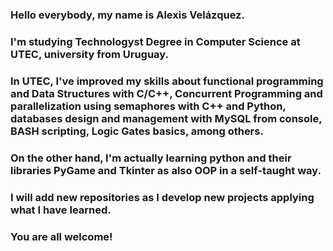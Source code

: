 ### Hello everybody, my name is Alexis Velázquez. 

### I'm studying Technologyst Degree in Computer Science at UTEC, university from Uruguay. 

### In UTEC, I've improved my skills about functional programming and Data Structures with C/C++, Concurrent Programming and parallelization using semaphores with C++ and Python, databases design and management with MySQL from console, BASH scripting, Logic Gates basics, among others.

### On the other hand, I'm actually learning python and their libraries PyGame and Tkinter as also OOP in a self-taught way.

### I will add new repositories as I develop new projects applying what I have learned.

### You are all welcome!

<!--
**AVelazquez97/AVelazquez97** is a ✨ _special_ ✨ repository because its `README.md` (this file) appears on your GitHub profile.

Here are some ideas to get you started:

- 🔭 I’m currently working on ...
- 🌱 I’m currently learning ...
- 👯 I’m looking to collaborate on ...
- 🤔 I’m looking for help with ...
- 💬 Ask me about ...
- 📫 How to reach me: ...
- 😄 Pronouns: ...
- ⚡ Fun fact: ...
-->
